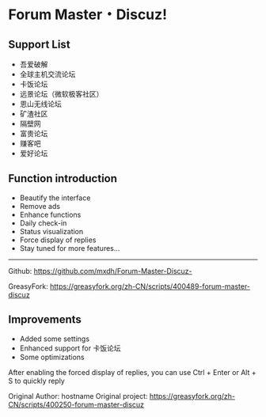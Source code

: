 # Forum Master・Discuz!
## Support List
- 吾爱破解
- 全球主机交流论坛
- 卡饭论坛
- 远景论坛（微软极客社区）
- 恩山无线论坛
- 矿渣社区
- 隔壁网
- 富贵论坛
- 赚客吧
- 爱好论坛

## Function introduction
- Beautify the interface
- Remove ads
- Enhance functions
- Daily check-in
- Status visualization
- Force display of replies
- Stay tuned for more features...

---

Github: https://github.com/mxdh/Forum-Master-Discuz-

GreasyFork: https://greasyfork.org/zh-CN/scripts/400489-forum-master-discuz

## Improvements
- Added some settings
- Enhanced support for 卡饭论坛
- Some optimizations

After enabling the forced display of replies, you can use Ctrl + Enter or Alt + S to quickly reply

Original Author: hostname
Original project: https://greasyfork.org/zh-CN/scripts/400250-forum-master-discuz